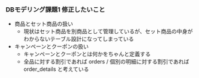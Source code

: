 ### DBモデリング課題1 修正したいこと
- 商品とセット商品の扱い
  - 現状はセット商品を別商品として管理しているが、セット商品の中身がわからないテーブル設計になってしまっている
- キャンペーンとクーポンの扱い
  - キャンペーンとクーポンとは何かをちゃんと定義する
  - 全品に対する割引であれば orders / 個別の明細に対する割引であれば order_details と考えている
